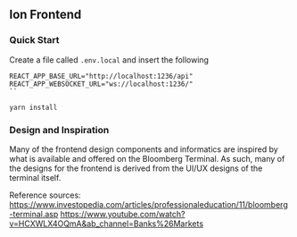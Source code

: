 ## Ion Frontend

### Quick Start

Create a file called `.env.local` and insert the following

```
REACT_APP_BASE_URL="http://localhost:1236/api"
REACT_APP_WEBSOCKET_URL="ws://localhost:1236/"
``

yarn install
```

### Design and Inspiration

Many of the frontend design components and informatics are inspired by what is available and offered on the Bloomberg Terminal. As such, many of the designs for the frontend is derived from the UI/UX designs of the terminal itself.

Reference sources: \
https://www.investopedia.com/articles/professionaleducation/11/bloomberg-terminal.asp
https://www.youtube.com/watch?v=HCXWLX4OQmA&ab_channel=Banks%26Markets
